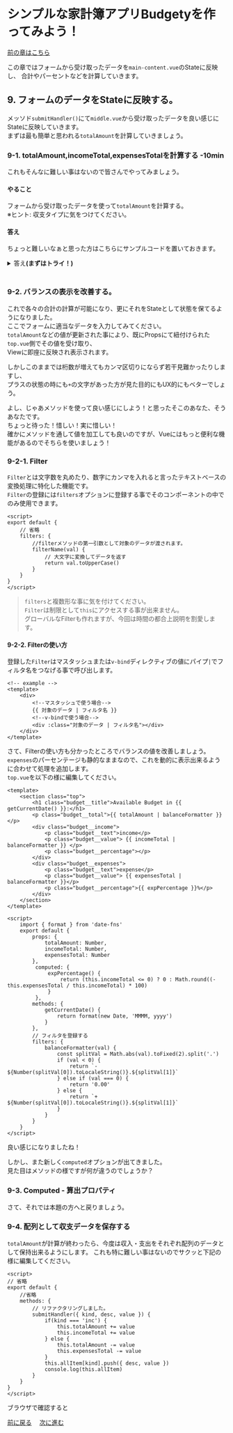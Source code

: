 # シンプルな家計簿アプリBudgetyを作ってみよう！
[前の章はこちら](./page6.md)

この章ではフォームから受け取ったデータを`main-content.vue`のStateに反映し、
合計やパーセントなどを計算していきます。

## 9. フォームのデータをStateに反映する。
メッソド`submitHandler()`にて`middle.vue`から受け取ったデータを良い感じにStateに反映していきます。  
まずは最も簡単と思われる`totalAmount`を計算していきましょう。

### 9-1. totalAmount,incomeTotal,expensesTotalを計算する -10min
これもそんなに難しい事はないので皆さんでやってみましょう。

#### やること
フォームから受け取ったデータを使って`totalAmount`を計算する。  
※ヒント: 収支タイプに気をつけてください。

#### 答え
ちょっと難しいなぁと思った方はこちらにサンプルコードを置いておきます。

<details><summary>答え<b>(まずはトライ！)</b></summary><div>

```javascript
// /src/components/middle.vue
submitHandler(formData) {
    if(formData.kind === 'inc') {
        this.totalAmount = this.totalAmount + formData.value
        this.incomeTotal = this.incomeTotal + formData.value
    } else {
        this.totalAmount = this.totalAmount - formData.value
        this.expensesTotal = this.expensesTotal + formData.value
    }
}
```

</div></details>
　  

### 9-2. バランスの表示を改善する。
これで各々の合計の計算が可能になり、更にそれをStateとして状態を保てるようになりました。  
ここでフォームに適当なデータを入力してみてください。  
`totalAmount`などの値が更新された事により、既にPropsにて紐付けられた`top.vue`側でその値を受け取り、  
Viewに即座に反映され表示されます。

しかしこのままでは桁数が増えてもカンマ区切りにならず若干見難かったりしますし、  
プラスの状態の時にも`+`の文字があった方が見た目的にもUX的にもベターでしょう。  

よし、じゃあメソッドを使って良い感じにしよう！と思ったそこのあなた、そうあなたです。  
ちょっと待った！惜しい！実に惜しい！  
確かにメソッドを通して値を加工しても良いのですが、Vueにはもっと便利な機能があるのでそちらを使いましょう！

### 9-2-1. Filter
`Filter`とは文字数を丸めたり、数字にカンマを入れると言ったテキストベースの変換処理に特化した機能です。  
`Filter`の登録には`filters`オプションに登録する事でそのコンポーネントの中でのみ使用できます。

```vue
<script>
export default {
    // 省略
    filters: {
        //filterメソッドの第一引数として対象のデータが渡されます。
        filterName(val) {
            // 大文字に変換してデータを返す
            return val.toUpperCase() 
        }
    }
}
</script>
```

> `filters`と複数形な事に気を付けてください。  
> `Filter`は制限として`this`にアクセスする事が出来ません。  
> グローバルなFilterも作れますが、今回は時間の都合上説明を割愛します。

#### 9-2-2. Filterの使い方
登録した`Filter`はマスタッシュまたは`v-bind`ディレクティブの値にパイプ`|`でフィルタ名をつなげる事で呼び出します。

```vue
<!-- example -->
<template>
    <div>
        <!--マスタッシュで使う場合-->
        {{ 対象のデータ | フィルタ名 }}
        <!--v-bindで使う場合-->
        <div :class="対象のデータ | フィルタ名"></div>
    </div>
</template>
```

さて、Filterの使い方も分かったところでバランスの値を改善しましょう。  
`expenses`のパーセンテージも静的なままなので、これを動的に表示出来るように合わせて処理を追加します。  
`top.vue`を以下の様に編集してください。

```vue
<template>
    <section class="top">
        <h1 class="budget__title">Available Budget in {{ getCurrentDate() }}:</h1>
        <p class="budget__total">{{ totalAmount | balanceFormatter }}</p>
        <div class="budget__income">
            <p class="budget__text">income</p>
            <p class="budget__value"> {{ incomeTotal | balanceFormatter }} </p>
            <p class="budget__percentage"></p>
        </div>
        <div class="budget__expenses">
            <p class="budget__text">expense</p>
            <p class="budget__value"> {{ expensesTotal | balanceFormatter }}</p>
            <p class="budget__percentage">{{ expPercentage }}%</p>
        </div>
    </section>
</template>

<script>
    import { format } from 'date-fns'
    export default {
        props: {
            totalAmount: Number,
            incomeTotal: Number,
            expensesTotal: Number
        },
         computed: {
             expPercentage() {
                 return (this.incomeTotal <= 0) ? 0 : Math.round((-this.expensesTotal / this.incomeTotal) * 100)
             }
         },
        methods: {
            getCurrentDate() {
                return format(new Date, 'MMMM, yyyy')
            }
        },
        // フィルタを登録する
        filters: {
            balanceFormatter(val) {
                const splitVal = Math.abs(val).toFixed(2).split('.')
                if (val < 0) {
                    return `- ${Number(splitVal[0]).toLocaleString()}.${splitVal[1]}`
                } else if (val === 0) {
                    return '0.00'
                } else {
                    return `+ ${Number(splitVal[0]).toLocaleString()}.${splitVal[1]}`
                }
            }
        }
    }
</script>
```

良い感じになりましたね！ 

しかし、また新しく`computed`オプションが出てきました。  
見た目はメソッドの様ですが何が違うのでしょうか？

### 9-3. Computed - 算出プロパティ



さて、それでは本題の方へと戻りましょう。  

### 9-4. 配列として収支データを保存する
`totalAmount`が計算が終わったら、今度は収入・支出をそれぞれ配列のデータとして保持出来るようにします。
これも特に難しい事はないのでサクッと下記の様に編集してください。

```vue
<script>
// 省略
export default {
    //省略
    methods: {
        // リファクタリングしました。
        submitHandler({ kind, desc, value }) {
            if(kind === 'inc') {
                this.totalAmount += value
                this.incomeTotal += value
            } else {
                this.totalAmount -= value
                this.expensesTotal -= value
            }
            this.allItem[kind].push({ desc, value })
            console.log(this.allItem)
        }
    }
}
</script>
```

ブラウザで確認すると

[前に戻る](./page6.md)　 [次に進む](./page8.md) 
